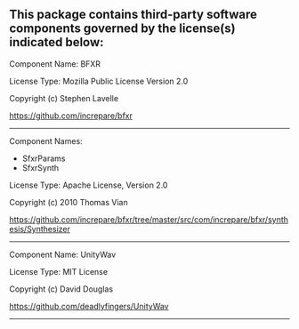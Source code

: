 This package contains third-party software components governed by the license(s) indicated below:
---------
Component Name: BFXR

License Type: Mozilla Public License Version 2.0

Copyright (c) Stephen Lavelle

https://github.com/increpare/bfxr

---------
Component Names:
- SfxrParams
- SfxrSynth

License Type: Apache License, Version 2.0

Copyright (c) 2010 Thomas Vian

https://github.com/increpare/bfxr/tree/master/src/com/increpare/bfxr/synthesis/Synthesizer

---------
Component Name: UnityWav

License Type: MIT License

Copyright (c) David Douglas

https://github.com/deadlyfingers/UnityWav

---------